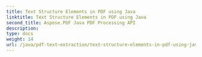 ```yaml
---
title: Text Structure Elements in PDF using Java
linktitle: Text Structure Elements in PDF using Java
second_title: Aspose.PDF Java PDF Processing API
description: 
type: docs
weight: 14
url: /java/pdf-text-extraction/text-structure-elements-in-pdf-using-java/
---
```

